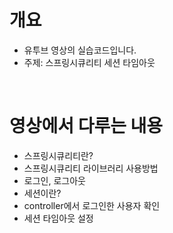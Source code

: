 # 개요
* 유투브 영상의 실습코드입니다.
* 주제: 스프링시큐리티 세션 타임아웃

<br>

# 영상에서 다루는 내용
* 스프링시큐리티란?
* 스프링시큐리티 라이브러리 사용방법
* 로그인, 로그아웃
* 세션이란?
* controller에서 로그인한 사용자 확인
* 세션 타임아웃 설정
